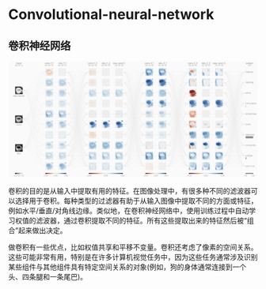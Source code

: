 # Convolutional-neural-network

## 卷积神经网络

![&#x6E90;&#x81EA;CNN Explainer](.gitbook/assets/image%20%282%29.png)

卷积的目的是从输入中提取有用的特征。在图像处理中，有很多种不同的滤波器可以选择用于卷积。每种类型的过滤器有助于从输入图像中提取不同的方面或特征，例如水平/垂直/对角线边缘。类似地，在卷积神经网络中，使用训练过程中自动学习权值的滤波器，通过卷积提取不同的特征。所有这些提取出来的特征然后被“组合”起来做出决定。

做卷积有一些优点，比如权值共享和平移不变量。卷积还考虑了像素的空间关系。这些可能非常有用，特别是在许多计算机视觉任务中，因为这些任务通常涉及识别某些组件与其他组件具有特定空间关系的对象\(例如，狗的身体通常连接到一个头、四条腿和一条尾巴\)。

